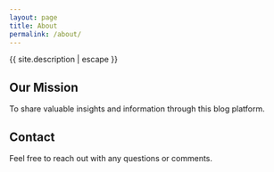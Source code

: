```yaml
---
layout: page
title: About
permalink: /about/
---
```


<p>{{ site.description | escape }}</p>

## Our Mission

To share valuable insights and information through this blog platform.

## Contact

Feel free to reach out with any questions or comments.